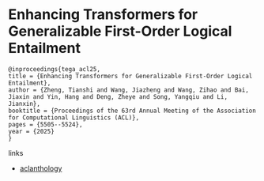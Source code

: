 # Enhancing Transformers for Generalizable First-Order Logical Entailment

```
@inproceedings{tega_acl25,
title = {Enhancing Transformers for Generalizable First-Order Logical Entailment},
author = {Zheng, Tianshi and Wang, Jiazheng and Wang, Zihao and Bai, Jiaxin and Yin, Hang and Deng, Zheye and Song, Yangqiu and Li, Jianxin},
booktitle = {Proceedings of the 63rd Annual Meeting of the Association for Computational Linguistics (ACL)},
pages = {5505--5524},
year = {2025}
}
```

links
- [aclanthology](https://aclanthology.org/2025.acl-long.274/)
